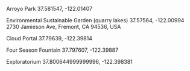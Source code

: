 Arroyo Park
37.581547, -122.01407

Environmental Sustainable Garden (quarry lakes)
37.57564, -122.00994
2730 Jamieson Ave, Fremont, CA 94536, USA

Cloud Portal 
37.79639, -122.39814

Four Season Fountain
37.797607, -122.39887

Exploratorium 
37.800644999999996, -122.398381